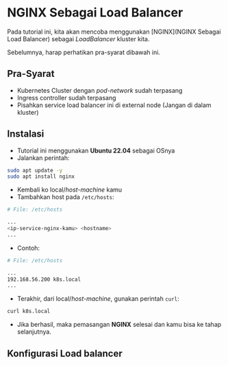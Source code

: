 # NGINX Sebagai Load Balancer #
Pada tutorial ini, kita akan mencoba menggunakan [NGINX](NGINX Sebagai Load Balancer) sebagai *LoadBalancer* kluster kita.

Sebelumnya, harap perhatikan pra-syarat dibawah ini.

## Pra-Syarat ##
- Kubernetes Cluster dengan *pod-network* sudah terpasang
- Ingress controller sudah terpasang
- Pisahkan service load balancer ini di external node (Jangan di dalam kluster)

## Instalasi ##
- Tutorial ini menggunakan **Ubuntu 22.04** sebagai OSnya
- Jalankan perintah:
```bash
sudo apt update -y
sudo apt install nginx
```
- Kembali ko local/*host-machine* kamu
- Tambahkan host pada `/etc/hosts`:
```bash
# File: /etc/hosts

...
<ip-service-nginx-kamu> <hostname>
...
```
- Contoh:
```bash
# File: /etc/hosts

...
192.168.56.200 k8s.local
...
```
- Terakhir, dari local/*host-machine*, gunakan perintah `curl`:
```bash
curl k8s.local
```
- Jika berhasil, maka pemasangan **NGINX** selesai dan kamu bisa ke tahap selanjutnya.

## Konfigurasi Load balancer ##